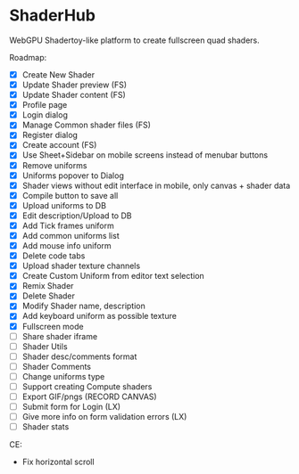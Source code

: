 # ShaderHub
WebGPU Shadertoy-like platform to create fullscreen quad shaders.

Roadmap:
- [x] Create New Shader
- [x] Update Shader preview (FS)
- [x] Update Shader content (FS)
- [x] Profile page
- [x] Login dialog
- [x] Manage Common shader files (FS)
- [x] Register dialog
- [x] Create account (FS)
- [x] Use Sheet+Sidebar on mobile screens instead of menubar buttons
- [x] Remove uniforms
- [x] Uniforms popover to Dialog
- [x] Shader views without edit interface in mobile, only canvas + shader data
- [x] Compile button to save all
- [x] Upload uniforms to DB
- [x] Edit description/Upload to DB
- [x] Add Tick frames uniform
- [x] Add common uniforms list
- [x] Add mouse info uniform
- [x] Delete code tabs
- [x] Upload shader texture channels
- [x] Create Custom Uniform from editor text selection
- [x] Remix Shader
- [x] Delete Shader
- [x] Modify Shader name, description
- [x] Add keyboard uniform as possible texture
- [x] Fullscreen mode
- [ ] Share shader iframe
- [ ] Shader Utils
- [ ] Shader desc/comments format
- [ ] Shader Comments
- [ ] Change uniforms type
- [ ] Support creating Compute shaders
- [ ] Export GIF/pngs (RECORD CANVAS)
- [ ] Submit form for Login (LX)
- [ ] Give more info on form validation errors (LX)
- [ ] Shader stats

CE:
- Fix horizontal scroll